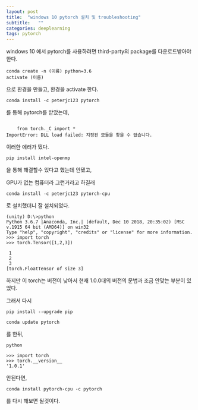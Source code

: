 ```yaml
---
layout: post
title:  "windows 10 pytorch 설치 및 troubleshooting"
subtitle:   ""
categories: deeplearning
tags: pytorch
---
```


windows 10 에서 pytorch를 사용하려면 third-party의 package를 다운로드받아야한다.
~~~
conda create -n (이름) python=3.6
activate (이름)
~~~
으로 환경을 만들고, 환경을 activate 한다.
~~~
conda install -c peterjc123 pytorch
~~~
를 통해 pytorch를 받았는데, 

~~~

    from torch._C import *
ImportError: DLL load failed: 지정된 모듈을 찾을 수 없습니다.
~~~
이러한 에러가 떴다.

~~~
pip install intel-openmp
~~~

을 통해 해결할수 있다고 했는데 안됐고,

GPU가 없는 컴퓨터라 그런거라고 하길래

~~~
conda install -c peterjc123 pytorch-cpu
~~~

로 설치했더니 잘 설치되었다.

~~~
(unity) D:\>python
Python 3.6.7 |Anaconda, Inc.| (default, Dec 10 2018, 20:35:02) [MSC v.1915 64 bit (AMD64)] on win32
Type "help", "copyright", "credits" or "license" for more information.
>>> import torch
>>> torch.Tensor([1,2,3])

 1
 2
 3
[torch.FloatTensor of size 3]
~~~
하지만 이 torch는 버전이 낮아서 현재 1.0.0대의 버전의 문법과 조금 안맞는 부분이 있었다.

그래서 다시 

~~~
pip install --upgrade pip

conda update pytorch
~~~
를 한뒤, 

~~~
python

>>> import torch
>>> torch.__version__
'1.0.1'
~~~
안된다면,
~~~
conda install pytorch-cpu -c pytorch
~~~
를 다시 해보면 될것이다.
